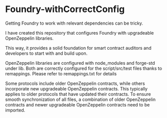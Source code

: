 # Foundry-withCorrectConfig

Getting Foundry to work with relevant dependencies can be tricky.

I have created this repository that configures Foundry with upgradeable OpenZeppelin libraries.

This way, it provides a solid foundation for smart contract auditors and developers to start with and build upon.

OpenZeppelin libraries are configured with node_modules and forge-std under lib. 
Both are correctly configured for the script/src/test files thanks to remappings. 
Please refer to remappings.txt for details

Some protocols include older OpenZeppelin contracts, while others incorporate new upgradeable OpenZeppelin contracts. 
This typically applies to older protocols that have updated their contracts. 
To ensure smooth synchronization of all files, a combination of older OpenZeppelin contracts and newer upgradeable OpenZeppelin contracts 
need to be imported.
